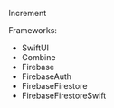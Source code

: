 Increment

Frameworks:

- SwiftUI
- Combine
- Firebase
- FirebaseAuth
- FirebaseFirestore
- FirebaseFirestoreSwift
